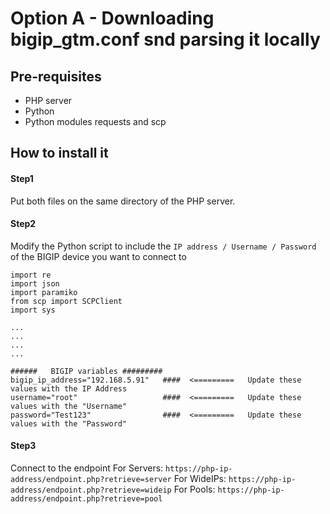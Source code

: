 
# Option A - Downloading bigip_gtm.conf snd parsing it locally

## Pre-requisites

* PHP server
* Python
* Python modules requests and scp

## How to install it

#### Step1
Put both files on the same directory of the PHP server. 

#### Step2
Modify the Python script to include the `IP address / Username / Password` of the BIGIP device you want to connect to

```shell
import re
import json
import paramiko
from scp import SCPClient
import sys

... 
...
...
...

######   BIGIP variables #########
bigip_ip_address="192.168.5.91"   ####  <=========   Update these values with the IP Address 
username="root"                   ####  <=========   Update these values with the "Username" 
password="Test123"                ####  <=========   Update these values with the "Password" 
```

#### Step3
Connect to the endpoint
For Servers: `https://php-ip-address/endpoint.php?retrieve=server`
For WideIPs: `https://php-ip-address/endpoint.php?retrieve=wideip`
For Pools: `https://php-ip-address/endpoint.php?retrieve=pool`


